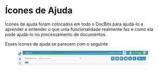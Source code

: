# Ícones de Ajuda

Ícones de ajuda foram colocados em todo o DocBits para ajudá-lo a aprender e entender o que uma funcionalidade realmente faz e como ela pode ajudá-lo no processamento de documentos.

Esses ícones de ajuda se parecem com o seguinte

<figure><img src="../../.gitbook/assets/help-icon.png" alt=""><figcaption></figcaption></figure>
